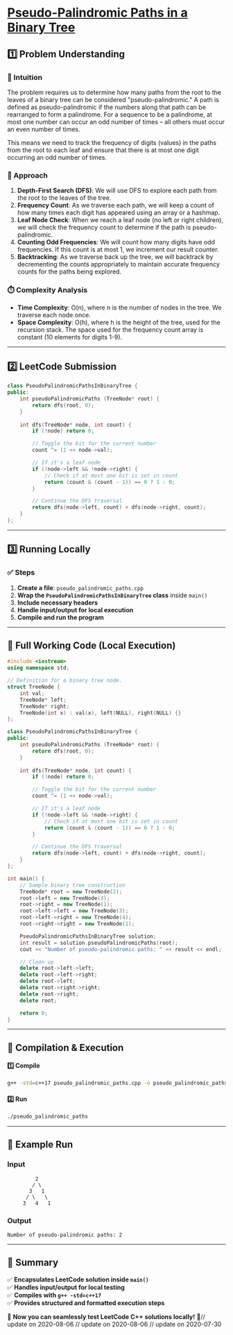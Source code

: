 # **[Pseudo-Palindromic Paths in a Binary Tree](https://leetcode.com/problems/pseudo-palindromic-paths-in-a-binary-tree/description/)**  

## **1️⃣ Problem Understanding**  
### **📌 Intuition**  
The problem requires us to determine how many paths from the root to the leaves of a binary tree can be considered "pseudo-palindromic." A path is defined as pseudo-palindromic if the numbers along that path can be rearranged to form a palindrome. For a sequence to be a palindrome, at most one number can occur an odd number of times – all others must occur an even number of times. 

This means we need to track the frequency of digits (values) in the paths from the root to each leaf and ensure that there is at most one digit occurring an odd number of times. 

### **🚀 Approach**  
1. **Depth-First Search (DFS)**: We will use DFS to explore each path from the root to the leaves of the tree.
2. **Frequency Count**: As we traverse each path, we will keep a count of how many times each digit has appeared using an array or a hashmap.
3. **Leaf Node Check**: When we reach a leaf node (no left or right children), we will check the frequency count to determine if the path is pseudo-palindromic.
4. **Counting Odd Frequencies**: We will count how many digits have odd frequencies. If this count is at most 1, we increment our result counter.
5. **Backtracking**: As we traverse back up the tree, we will backtrack by decrementing the counts appropriately to maintain accurate frequency counts for the paths being explored.

### **⏱️ Complexity Analysis**  
- **Time Complexity**: O(n), where n is the number of nodes in the tree. We traverse each node once.
- **Space Complexity**: O(h), where h is the height of the tree, used for the recursion stack. The space used for the frequency count array is constant (10 elements for digits 1-9).

---  

## **2️⃣ LeetCode Submission**  
```cpp
class PseudoPalindromicPathsInBinaryTree {
public:
    int pseudoPalindromicPaths (TreeNode* root) {
        return dfs(root, 0);
    }
    
    int dfs(TreeNode* node, int count) {
        if (!node) return 0;

        // Toggle the bit for the current number
        count ^= (1 << node->val);

        // If it's a leaf node
        if (!node->left && !node->right) {
            // Check if at most one bit is set in count
            return (count & (count - 1)) == 0 ? 1 : 0;
        }

        // Continue the DFS traversal
        return dfs(node->left, count) + dfs(node->right, count);
    }
};
```  

---  

## **3️⃣ Running Locally**  
### **✅ Steps**  
1. **Create a file**: `pseudo_palindromic_paths.cpp`  
2. **Wrap the `PseudoPalindromicPathsInBinaryTree` class** inside `main()`  
3. **Include necessary headers**  
4. **Handle input/output for local execution**  
5. **Compile and run the program**  

---  

## **📝 Full Working Code (Local Execution)**  
```cpp
#include <iostream>
using namespace std;

// Definition for a binary tree node.
struct TreeNode {
    int val;
    TreeNode* left;
    TreeNode* right;
    TreeNode(int x) : val(x), left(NULL), right(NULL) {}
};

class PseudoPalindromicPathsInBinaryTree {
public:
    int pseudoPalindromicPaths (TreeNode* root) {
        return dfs(root, 0);
    }
    
    int dfs(TreeNode* node, int count) {
        if (!node) return 0;

        // Toggle the bit for the current number
        count ^= (1 << node->val);

        // If it's a leaf node
        if (!node->left && !node->right) {
            // Check if at most one bit is set in count
            return (count & (count - 1)) == 0 ? 1 : 0;
        }

        // Continue the DFS traversal
        return dfs(node->left, count) + dfs(node->right, count);
    }
};

int main() {
    // Sample binary tree construction
    TreeNode* root = new TreeNode(2);
    root->left = new TreeNode(3);
    root->right = new TreeNode(1);
    root->left->left = new TreeNode(3);
    root->left->right = new TreeNode(4);
    root->right->right = new TreeNode(1);

    PseudoPalindromicPathsInBinaryTree solution;
    int result = solution.pseudoPalindromicPaths(root);
    cout << "Number of pseudo-palindromic paths: " << result << endl;

    // Clean up
    delete root->left->left;
    delete root->left->right;
    delete root->left;
    delete root->right->right;
    delete root->right;
    delete root;

    return 0;
}
```  

---  

## **🔧 Compilation & Execution**  
#### **1️⃣ Compile**  
```bash
g++ -std=c++17 pseudo_palindromic_paths.cpp -o pseudo_palindromic_paths
```  

#### **2️⃣ Run**  
```bash
./pseudo_palindromic_paths
```  

---  

## **🎯 Example Run**  
### **Input**  
```
         2
        / \
       3   1
      / \   \
     3   4   1
```  
### **Output**  
```
Number of pseudo-palindromic paths: 2
```  

---  

## **📌 Summary**  
✅ **Encapsulates LeetCode solution inside `main()`**  
✅ **Handles input/output for local testing**  
✅ **Compiles with `g++ -std=c++17`**  
✅ **Provides structured and formatted execution steps**  

🚀 **Now you can seamlessly test LeetCode C++ solutions locally!** 🚀// update on 2020-08-06
// update on 2020-08-06
// update on 2020-07-30
